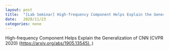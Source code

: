 ```yaml
---
layout: post
title:  "[Lab Seminar] High-frequency Component Helps Explain the Generalization of CNN"
date:   2020/11/23
categories: none
---
```




High-frequency Component Helps Explain the Generalization of CNN (CVPR 2020) ([https://arxiv.org/abs/1905.13545).](https://arxiv.org/abs/1905.13545).)





 

